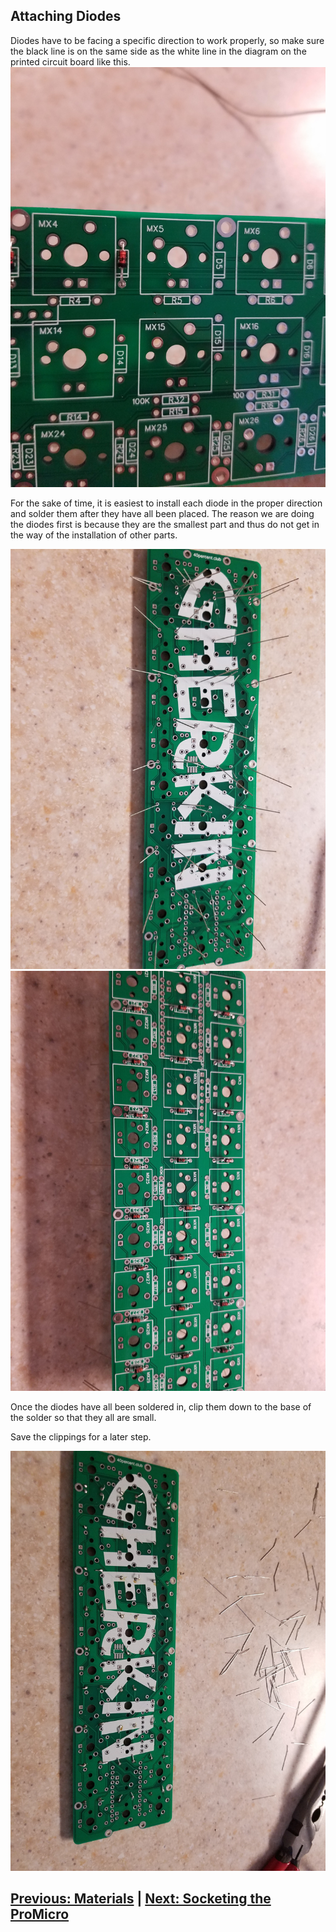 ## Attaching Diodes ##

Diodes have to be facing a specific direction to work properly, so make sure the black line is on the same side as the white line in the diagram on the printed circuit board like this.
![Diode Orientation](images/Photos/05-DiodeOrientation.jpg)

For the sake of time, it is easiest to install each diode in the proper direction and solder them after they have all been placed. The reason we are doing the diodes first is because they are the smallest part and thus do not get in the way of the installation of other parts.

![Diode Orientation Back](images/Photos/06-DiodesBack.jpg)
![Diode Orientation Front](images/Photos/07-DiodesFront.jpg)

Once the diodes have all been soldered in, clip them down to the base of the solder so that they all are small.

Save the clippings for a later step.

![Clipped Diodes](images/Photos/10-ExtraClippings.jpg)

[Previous: Materials](https://github.com/johnriforgiate/English-516-Final-Project/blob/master/Materials.md) | [Next: Socketing the ProMicro](https://github.com/johnriforgiate/English-516-Final-Project/blob/master/Socketing.md)  
-----
